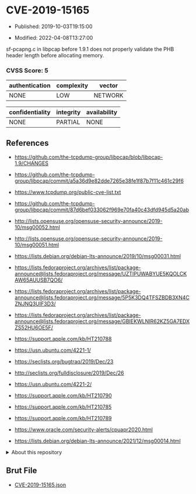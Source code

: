 # CVE-2019-15165

- Published: 2019-10-03T19:15:00

- Modified: 2022-04-08T13:27:00

sf-pcapng.c in libpcap before 1.9.1 does not properly validate the PHB header length before allocating memory.

### CVSS Score: **5**

| authentication | complexity | vector |
| --- | --- | --- |
| NONE | LOW | NETWORK |

| confidentiality | integrity | availability |
| --- | --- | --- |
| NONE | PARTIAL | NONE |

## References

* https://github.com/the-tcpdump-group/libpcap/blob/libpcap-1.9/CHANGES

* https://github.com/the-tcpdump-group/libpcap/commit/a5a36d9e82dde7265e38fe1f87b7f11c461c29f6

* https://www.tcpdump.org/public-cve-list.txt

* https://github.com/the-tcpdump-group/libpcap/commit/87d6bef033062f969e70fa40c43dfd945d5a20ab

* http://lists.opensuse.org/opensuse-security-announce/2019-10/msg00052.html

* http://lists.opensuse.org/opensuse-security-announce/2019-10/msg00051.html

* https://lists.debian.org/debian-lts-announce/2019/10/msg00031.html

* https://lists.fedoraproject.org/archives/list/package-announce@lists.fedoraproject.org/message/UZTIPUWABYUE5KQOLCKAW65AUUSB7QO6/

* https://lists.fedoraproject.org/archives/list/package-announce@lists.fedoraproject.org/message/5P5K3DQ4TFSZBDB3XN4CZNJNQ3UIF3D3/

* https://lists.fedoraproject.org/archives/list/package-announce@lists.fedoraproject.org/message/GBIEKWLNIR62KZ5GA7EDXZS52HU6OE5F/

* https://support.apple.com/kb/HT210788

* https://usn.ubuntu.com/4221-1/

* https://seclists.org/bugtraq/2019/Dec/23

* http://seclists.org/fulldisclosure/2019/Dec/26

* https://usn.ubuntu.com/4221-2/

* https://support.apple.com/kb/HT210790

* https://support.apple.com/kb/HT210785

* https://support.apple.com/kb/HT210789

* https://www.oracle.com/security-alerts/cpuapr2020.html

* https://lists.debian.org/debian-lts-announce/2021/12/msg00014.html

<details>
<summary>About this repository</summary> 

  This repository is part of the project [Live Hack CVE](https://github.com/Live-Hack-CVE). Main website can be found [www.live-hack.org](https://www.live-hack.org) 
  
  Made by [Sn0wAlice](https://github.com/Sn0wAlice) for the people that care about security and need to have a feed of the latest CVEs. Hope you enjoy it, don't forget to star the repo and follow me on [Twitter](https://twitter.com/Sn0wAlice) and [Github](https://github.com/Sn0wAlice). And that is my [personnal website](https://www.alice-snow.me/)

  - [Home Page](https://github.com/Live-Hack-CVE)
  - [Framework](https://github.com/Live-Hack-CVE/cve-framework)
  - [CVE database](https://github.com/Live-Hack-CVE/full_database)
  - [Changelog](https://github.com/Live-Hack-CVE/Changelog)
</details>

## Brut File

* [CVE-2019-15165.json](https://raw.githubusercontent.com/Live-Hack-CVE/full_database/main/cves/2019/CVE-2019-15165.json)

